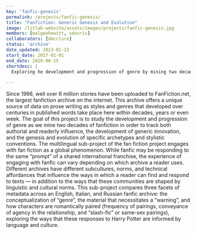 ```yaml
---
key: 'fanfic-genesis'
permalink: /projects/fanfic-genesis/
title: "Fanfiction: Generic Genesis and Evolution"
image: /litlab-website/assets/images/projects/fanfic-genesis.jpg
members: [malgeehewitt, sdouris]
collaborators: [dmcclure]
status: 'archive'
date_updated: 2023-01-15
start_date: 2017-01-01
end_date: 2020-06-15
shortdesc: |
  Exploring he development and progression of genre by mining two decades of fan fiction
  
---
```


Since 1998, well over 6 million stories have been uploaded to FanFiction.net, the largest fanfiction archive on the internet. This archive offers a unique source of data on prose writing as styles and genres that developed over centuries in published words take place here within decades, years or even week. The goal of this project is to study the development and progression of genre as we mine two decades of fanfiction in order to track both authorial and readerly influence, the development of generic innovation, and the genesis and evolution of specific archetypes and stylistic conventions. The multilingual sub-project of the fan fiction project engages with fan fiction as a global phenomenon. While fanfic may be responding to the same “prompt” of a shared international franchise, the experience of engaging with fanfic can vary depending on which archive a reader uses. Different archives have different subcultures, norms, and technical affordances that influence the ways in which a reader can find and respond to texts — in addition to the ways that these communities are shaped by linguistic and cultural norms. This sub-project compares three facets of metadata across an English, Italian, and Russian fanfic archive: the conceptualization of “genre”, the material that necessitates a “warning”, and how characters are romantically paired (frequency of pairings, conveyance of agency in the relationship, and “slash-fic” or same-sex pairings), exploring the ways that these responses to Harry Potter are informed by language and culture.